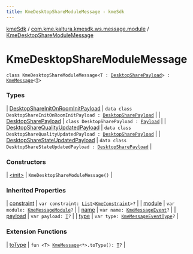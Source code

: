 ```yaml
---
title: KmeDesktopShareModuleMessage - kmeSdk
---
```


[kmeSdk](../../index.html) / [com.kme.kaltura.kmesdk.ws.message.module](../index.html) / [KmeDesktopShareModuleMessage](./index.html)

# KmeDesktopShareModuleMessage

`class KmeDesktopShareModuleMessage<T : `[`DesktopSharePayload`](-desktop-share-payload/index.html)`> : `[`KmeMessage`](../../com.kme.kaltura.kmesdk.ws.message/-kme-message/index.html)`<`[`T`](index.html#T)`>`

### Types

| [DesktopShareInitOnRoomInitPayload](-desktop-share-init-on-room-init-payload/index.html) | `data class DesktopShareInitOnRoomInitPayload : `[`DesktopSharePayload`](-desktop-share-payload/index.html) |
| [DesktopSharePayload](-desktop-share-payload/index.html) | `class DesktopSharePayload : `[`Payload`](../../com.kme.kaltura.kmesdk.ws.message/-kme-message/-payload/index.html) |
| [DesktopShareQualityUpdatedPayload](-desktop-share-quality-updated-payload/index.html) | `data class DesktopShareQualityUpdatedPayload : `[`DesktopSharePayload`](-desktop-share-payload/index.html) |
| [DesktopShareStateUpdatedPayload](-desktop-share-state-updated-payload/index.html) | `data class DesktopShareStateUpdatedPayload : `[`DesktopSharePayload`](-desktop-share-payload/index.html) |

### Constructors

| [&lt;init&gt;](-init-.html) | `KmeDesktopShareModuleMessage()` |

### Inherited Properties

| [constraint](../../com.kme.kaltura.kmesdk.ws.message/-kme-message/constraint.html) | `var constraint: `[`List`](https://kotlinlang.org/api/latest/jvm/stdlib/kotlin.collections/-list/index.html)`<`[`KmeConstraint`](../../com.kme.kaltura.kmesdk.ws.message.type/-kme-constraint/index.html)`>?` |
| [module](../../com.kme.kaltura.kmesdk.ws.message/-kme-message/module.html) | `var module: `[`KmeMessageModule`](../../com.kme.kaltura.kmesdk.ws.message/-kme-message-module/index.html)`?` |
| [name](../../com.kme.kaltura.kmesdk.ws.message/-kme-message/name.html) | `var name: `[`KmeMessageEvent`](../../com.kme.kaltura.kmesdk.ws.message/-kme-message-event/index.html)`?` |
| [payload](../../com.kme.kaltura.kmesdk.ws.message/-kme-message/payload.html) | `var payload: `[`T`](../../com.kme.kaltura.kmesdk.ws.message/-kme-message/index.html#T)`?` |
| [type](../../com.kme.kaltura.kmesdk.ws.message/-kme-message/type.html) | `var type: `[`KmeMessageEventType`](../../com.kme.kaltura.kmesdk.ws.message/-kme-message-event-type/index.html)`?` |

### Extension Functions

| [toType](../../com.kme.kaltura.kmesdk/to-type.html) | `fun <T> `[`KmeMessage`](../../com.kme.kaltura.kmesdk.ws.message/-kme-message/index.html)`<*>.toType(): `[`T`](../../com.kme.kaltura.kmesdk/to-type.html#T)`?` |

